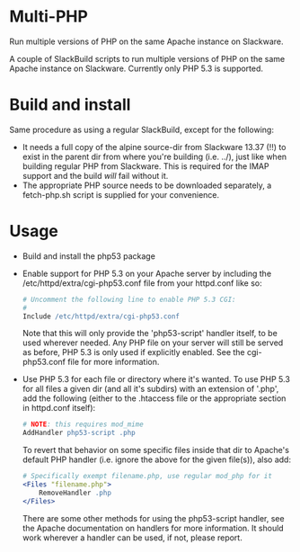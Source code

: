 Multi-PHP
=========

Run multiple versions of PHP on the same Apache instance on Slackware.

A couple of SlackBuild scripts to run multiple versions of PHP on the same
Apache instance on Slackware.  Currently only PHP 5.3 is supported.


Build and install
========
Same procedure as using a regular SlackBuild, except for the following:
*   It needs a full copy of the alpine source-dir from Slackware 13.37 (!!)
    to exist in the parent dir from where you're building (i.e. ../), just
    like when building regular PHP from Slackware.  This is required for the
    IMAP support and the build *will* fail without it.
*   The appropriate PHP source needs to be downloaded separately, a
    fetch-php.sh script is supplied for your convenience.


Usage
=====
*   Build and install the php53 package
*   Enable support for PHP 5.3 on your Apache server by including the
    /etc/httpd/extra/cgi-php53.conf file from your httpd.conf like so:

    ```apache
    # Uncomment the following line to enable PHP 5.3 CGI:
    #
    Include /etc/httpd/extra/cgi-php53.conf
    ```
    Note that this will only provide the 'php53-script' handler itself, to
    be used wherever needed.  Any PHP file on your server will still be
    served as before, PHP 5.3 is only used if explicitly enabled.
    See the cgi-php53.conf file for more information.
*   Use PHP 5.3 for each file or directory where it's wanted.
    To use PHP 5.3 for all files a given dir (and all it's subdirs) with an
    extension of '.php', add the following (either to the .htaccess file or
    the appropriate section in httpd.conf itself):

    ```apache
    # NOTE: this requires mod_mime
    AddHandler php53-script .php
    ```
    To revert that behavior on some specific files inside that dir to
    Apache's default PHP handler (i.e. ignore the above for the given
    file(s)), also add:

    ```apache
    # Specifically exempt filename.php, use regular mod_php for it
    <Files "filename.php">
        RemoveHandler .php
    </Files>
    ```
    There are some other methods for using the php53-script handler, see
    the Apache documentation on handlers for more information.  It should
    work wherever a handler can be used, if not, please report.
